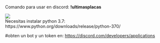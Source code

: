Comando para usar en discord: <b>!ultimasplacas</b>

<img src="https://i.imgur.com/5FMCMlO.png">
<br>
Necesitas instalar python 3.7: https://www.python.org/downloads/release/python-370/

#obten un bot y un token en: https://discord.com/developers/applications
